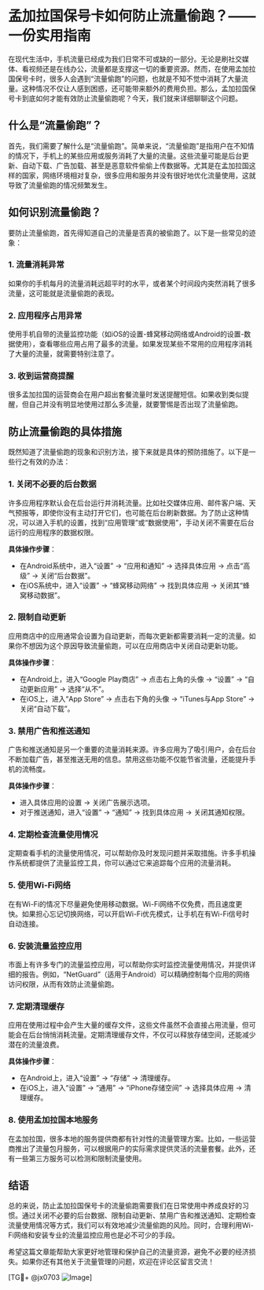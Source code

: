 # 孟加拉国保号卡如何防止流量偷跑？——一份实用指南

在现代生活中，手机流量已经成为我们日常不可或缺的一部分。无论是刷社交媒体、看视频还是在线办公，流量都是支撑这一切的重要资源。然而，在使用孟加拉国保号卡时，很多人会遇到“流量偷跑”的问题，也就是不知不觉中消耗了大量流量。这种情况不仅让人感到困惑，还可能带来额外的费用负担。那么，孟加拉国保号卡到底如何才能有效防止流量偷跑呢？今天，我们就来详细聊聊这个问题。

## 什么是“流量偷跑”？

首先，我们需要了解什么是“流量偷跑”。简单来说，“流量偷跑”是指用户在不知情的情况下，手机上的某些应用或服务消耗了大量的流量。这些流量可能是后台更新、自动下载、广告加载、甚至是恶意软件偷偷上传数据等。尤其是在孟加拉国这样的国家，网络环境相对复杂，很多应用和服务并没有很好地优化流量使用，这就导致了流量偷跑的情况频繁发生。

## 如何识别流量偷跑？

要防止流量偷跑，首先得知道自己的流量是否真的被偷跑了。以下是一些常见的迹象：

### 1. **流量消耗异常**
   如果你的手机每月的流量消耗远超平时的水平，或者某个时间段内突然消耗了很多流量，这可能就是流量偷跑的表现。

### 2. **应用程序占用异常**
   使用手机自带的流量监控功能（如iOS的设置-蜂窝移动网络或Android的设置-数据使用），查看哪些应用占用了最多的流量。如果发现某些不常用的应用程序消耗了大量的流量，就需要特别注意了。

### 3. **收到运营商提醒**
   很多孟加拉国的运营商会在用户超出套餐流量时发送提醒短信。如果收到类似提醒，但自己并没有明显地使用过那么多流量，就要警惕是否出现了流量偷跑。

## 防止流量偷跑的具体措施

既然知道了流量偷跑的现象和识别方法，接下来就是具体的预防措施了。以下是一些行之有效的办法：

### 1. **关闭不必要的后台数据**
   许多应用程序默认会在后台运行并消耗流量。比如社交媒体应用、邮件客户端、天气预报等，即使你没有主动打开它们，也可能在后台刷新数据。为了防止这种情况，可以进入手机的设置，找到“应用管理”或“数据使用”，手动关闭不需要在后台运行的应用程序的数据权限。

   **具体操作步骤**：
   - 在Android系统中，进入“设置” -> “应用和通知” -> 选择具体应用 -> 点击“高级” -> 关闭“后台数据”。
   - 在iOS系统中，进入“设置” -> “蜂窝移动网络” -> 找到具体应用 -> 关闭其“蜂窝移动数据”。

### 2. **限制自动更新**
   应用商店中的应用通常会设置为自动更新，而每次更新都需要消耗一定的流量。如果你不想因为这个原因导致流量偷跑，可以在应用商店中关闭自动更新功能。

   **具体操作步骤**：
   - 在Android上，进入“Google Play商店” -> 点击右上角的头像 -> “设置” -> “自动更新应用” -> 选择“从不”。
   - 在iOS上，进入“App Store” -> 点击右下角的头像 -> “iTunes与App Store” -> 关闭“自动下载”。

### 3. **禁用广告和推送通知**
   广告和推送通知是另一个重要的流量消耗来源。许多应用为了吸引用户，会在后台不断加载广告，甚至推送无用的信息。禁用这些功能不仅能节省流量，还能提升手机的流畅度。

   **具体操作步骤**：
   - 进入具体应用的设置 -> 关闭广告展示选项。
   - 对于推送通知，进入“设置” -> “通知” -> 找到具体应用 -> 关闭其通知权限。

### 4. **定期检查流量使用情况**
   定期查看手机的流量使用情况，可以帮助你及时发现问题并采取措施。许多手机操作系统都提供了流量监控工具，你可以通过它来追踪每个应用的流量消耗。

### 5. **使用Wi-Fi网络**
   在有Wi-Fi的情况下尽量避免使用移动数据。Wi-Fi网络不仅免费，而且速度更快。如果担心忘记切换网络，可以开启Wi-Fi优先模式，让手机在有Wi-Fi信号时自动连接。

### 6. **安装流量监控应用**
   市面上有许多专门的流量监控应用，可以帮助你实时监控流量使用情况，并提供详细的报告。例如，“NetGuard”（适用于Android）可以精确控制每个应用的网络访问权限，从而有效防止流量偷跑。

### 7. **定期清理缓存**
   应用在使用过程中会产生大量的缓存文件，这些文件虽然不会直接占用流量，但可能会在后台悄悄消耗流量。定期清理缓存文件，不仅可以释放存储空间，还能减少潜在的流量浪费。

   **具体操作步骤**：
   - 在Android上，进入“设置” -> “存储” -> 清理缓存。
   - 在iOS上，进入“设置” -> “通用” -> “iPhone存储空间” -> 选择具体应用 -> 清理缓存。

### 8. **使用孟加拉国本地服务**
   在孟加拉国，很多本地的服务提供商都有针对性的流量管理方案。比如，一些运营商推出了流量包月服务，可以根据用户的实际需求提供灵活的流量套餐。此外，还有一些第三方服务可以检测和限制流量使用。

## 结语

总的来说，防止孟加拉国保号卡的流量偷跑需要我们在日常使用中养成良好的习惯。通过关闭不必要的后台数据、限制自动更新、禁用广告和推送通知、定期检查流量使用情况等方式，我们可以有效地减少流量偷跑的风险。同时，合理利用Wi-Fi网络和安装专业的流量监控应用也是必不可少的手段。

希望这篇文章能帮助大家更好地管理和保护自己的流量资源，避免不必要的经济损失。如果你还有其他关于流量管理的问题，欢迎在评论区留言交流！

[TG💪+ @jx0703 ![Image](https://github.com/user-attachments/assets/dbca1d08-cadb-493c-b0ec-ad6f7a83f270)]
